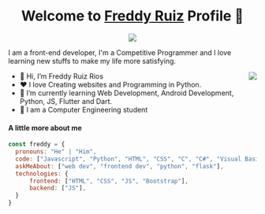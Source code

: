 <p align="center">
  <h1 align="center">Welcome to <a href="https://github.com/freddyruizrios">Freddy Ruiz</a> Profile 🦈</h1>
</p>

<p align="center">
  <a align="center" href="https://github.com/DenverCoder1/readme-typing-svg"><img src="https://readme-typing-svg.herokuapp.com?&font=IBM+Plex+Sans&color=F72EE2&size=25&lines=Welcome+to+my+GitHub+Profile!;I'm+a+Front+end+developer;I'm+a+competitive+programmer;I+love+learning+new+stuffs" /></a>
</p>

<p>I am a front-end developer, I'm a Competitive Programmer and I love learning new stuffs to make my life more satisfying.</p>

<img align="right" src="https://media.giphy.com/media/lIbVrBqGGHUl2/giphy.gif">





<ul>
  <li>👋 Hi, I’m Freddy Ruiz Rios</li>
  <li>❤️ I love Creating websites and Programming in Python.</li>
  <li>🌱 I’m currently learning Web Development, Android Development, Python, JS, Flutter and Dart.</li>
  <li>💼 I am a Computer Engineering student</li>
  <!--<li>🧐 Portfolio Website, https://mrbluebird2.github.io</li>-->
</ul>

#### A little more about me
```javascript
const freddy = {
  pronouns: "He" | "Him",
  code: ["Javascript", "Python", "HTML", "CSS", "C", "C#", "Visual Basic", "MATLAB", "Octave", "Java", "Kotlin"],
  askMeAbout: ["web dev", "frontend dev", "python", "flask"],
  technologies: {
      frontend: ["HTML", "CSS", "JS", "Bootstrap"],
      backend: ["JS"],
  }
}
```

